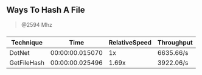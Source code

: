 
Ways To Hash A File
-------------------
> @2594 Mhz


### 


|Technique  |Time           |RelativeSpeed|Throughput|
|-----------|---------------|-------------|----------|
|DotNet     |00:00:00.015070|1x           |6635.66/s |
|GetFileHash|00:00:00.025496|1.69x        |3922.06/s |




